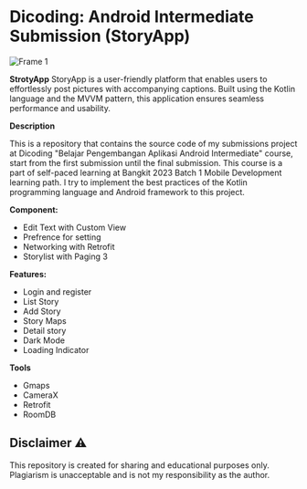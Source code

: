 # Dicoding: Android Intermediate Submission (StoryApp)
![Frame 1](https://github.com/agungdwi/Moviedb/assets/89433301/57f6a1f8-7770-41cb-9666-47bab7b66214)

**StrotyApp**
StoryApp is a user-friendly platform that enables users to effortlessly post pictures with accompanying captions. Built using the Kotlin language and the MVVM pattern, this application ensures seamless performance and usability.

**Description**
<p>This is a repository that contains the source code of my submissions project at Dicoding "Belajar Pengembangan Aplikasi Android Intermediate" course, start from the first submission until the final submission. This course is a part of self-paced learning at Bangkit 2023 Batch 1 Mobile Development learning path. I try to implement the best practices of the Kotlin programming language and Android framework to this project.</p>

**Component:**
- Edit Text with Custom View
- Prefrence for setting
- Networking with Retrofit
- Storylist with Paging 3

**Features:**
- Login and register
- List Story
- Add Story
- Story Maps
- Detail story
- Dark Mode
- Loading Indicator

**Tools**
- Gmaps
- CameraX
- Retrofit
- RoomDB
  
## Disclaimer ⚠️
This repository is created for sharing and educational purposes only. Plagiarism is unacceptable and is not my responsibility as the author.
